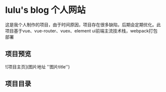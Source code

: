 # lulu's blog 个人网站
这是我个人制作的项目，由于时间原因，项目存在很多缺陷，后期会定期优化。此项目基于vue、vue-router、vuex、element ui前端主流技术栈，webpack打包部署

## 项目预览
![项目主页](图片地址 ''图片title'')


## 项目目录
